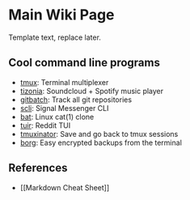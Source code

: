 # Main Wiki Page

Template text, replace later.

## Cool command line programs
* [tmux](https://github.com/tmux/tmux): Terminal multiplexer
* [tizonia](https://github.com/tizonia/tizonia-openmax-il): Soundcloud + Spotify music player
* [gitbatch](https://github.com/isacikgoz/gitbatch): Track all git repositories
* [scli](https://github.com/isamert/scli): Signal Messenger CLI
* [bat](https://github.com/sharkdp/bat): Linux cat(1) clone
* [tuir](https://gitlab.com/ajak/tuir/): Reddit TUI
* [tmuxinator](https://github.com/tmuxinator/tmuxinator): Save and go back to tmux sessions
* [borg](https://borgbackup.readthedocs.io): Easy encrypted backups from the terminal


## References
* [[Markdown Cheat Sheet]]
